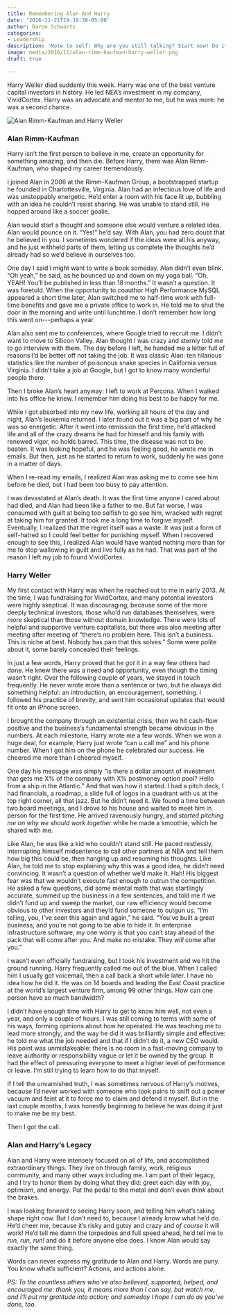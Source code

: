 ```yaml
---
title: Remembering Alan And Harry
date: '2016-11-21T19:39:38-05:00'
author: Baron Schwartz
categories:
- Leadership
description: 'Note to self: Why are you still talking? Start now! Do it!'
image: media/2016/11/alan-rimm-kaufman-harry-weller.png
draft: true

---
```

Harry Weller died suddenly this week. Harry was one of the best venture capital investors in history. He led NEA’s investment in my company, VividCortex. Harry was an advocate and mentor to me, but he was more: he was a second chance.

![Alan Rimm-Kaufman and Harry Weller](/media/2016/11/alan-rimm-kaufman-harry-weller.png)

<!--more-->

### Alan Rimm-Kaufman

Harry isn’t the first person to believe in me, create an opportunity for something amazing, and then die. Before Harry, there was Alan Rimm-Kaufman, who shaped my career tremendously.

I joined Alan in 2006 at the Rimm-Kaufman Group, a bootstrapped startup he founded in Charlottesville, Virginia. Alan had an infectious love of life and was unstoppably energetic. He’d enter a room with his face lit up, bubbling with an idea he couldn’t resist sharing. He was unable to stand still. He hopped around like a soccer goalie.

Alan would start a thought and someone else would venture a related idea. Alan would pounce on it. “Yes!” he’d say. With Alan, you had zero doubt that he believed in you. I sometimes wondered if the ideas were all his anyway, and he just withheld parts of them, letting us complete the thoughts he’d already had so we’d believe in ourselves too.

One day I said I might want to write a book someday. Alan didn’t even blink. “Oh yeah,” he said, as he bounced up and down on my yoga ball. “Oh, YEAH! You’ll be published in less than 18 months.” It wasn’t a question. It was foretold. When the opportunity to coauthor High Performance MySQL appeared a short time later, Alan switched me to half-time work with full-time benefits and gave me a private office to work in. He told me to shut the door in the morning and write until lunchtime. I don’t remember how long this went on---perhaps a year.

Alan also sent me to conferences, where Google tried to recruit me. I didn’t want to move to Silicon Valley. Alan thought I was crazy and sternly told me to go interview with them. The day before I left, he handed me a letter full of reasons I’d be better off not taking the job. It was classic Alan: ten hilarious statistics like the number of poisonous snake species in California versus Virginia. I didn’t take a job at Google, but I got to know many wonderful people there.

Then I broke Alan’s heart anyway: I left to work at Percona. When I walked into his office he knew. I remember him doing his best to be happy for me.

While I got absorbed into my new life, working all hours of the day and night, Alan’s leukemia returned. I later found out it was a big part of why he was so energetic. After it went into remission the first time, he’d attacked life and all of the crazy dreams he had for himself and his family with renewed vigor, no holds barred. This time, the disease was not to be beaten. It was looking hopeful, and he was feeling good, he wrote me in emails. But then, just as he started to return to work, suddenly he was gone in a matter of days.

When I re-read my emails, I realized Alan was asking me to come see him before he died, but I had been too busy to pay attention.

I was devastated at Alan’s death. It was the first time anyone I cared about had died, and Alan had been like a father to me. But far worse, I was consumed with guilt at being too selfish to go see him, wracked with regret at taking him for granted. It took me a long time to forgive myself. Eventually, I realized that the regret itself was a waste. It was just a form of self-hatred so I could feel better for punishing myself. When I recovered enough to see this, I realized Alan would have wanted nothing more than for me to stop wallowing in guilt and live fully as he had. That was part of the reason I left my job to found VividCortex.

### Harry Weller

My first contact with Harry was when he reached out to me in early 2013\. At the time, I was fundraising for VividCortex, and many potential investors were highly skeptical. It was discouraging, because some of the more deeply technical investors, those who’d run databases themselves, were _more_ skeptical than those without domain knowledge. There were lots of helpful and supportive venture capitalists, but there was also meeting after meeting after meeting of “there’s no problem here. This isn’t a business. This is niche at best. Nobody has pain that this solves.” Some were polite about it, some barely concealed their feelings.

In just a few words, Harry proved that he _got_ it in a way few others had done. He knew there was a need and opportunity, even though the timing wasn’t right. Over the following couple of years, we stayed in touch frequently. He never wrote more than a sentence or two, but he always did something helpful: an introduction, an encouragement, something. I followed his practice of brevity, and sent him occasional updates that would fit onto an iPhone screen.

I brought the company through an existential crisis, then we hit cash-flow positive and the business’s fundamental strength became obvious in the numbers. At each milestone, Harry wrote me a few words. When we won a huge deal, for example, Harry just wrote “can u call me” and his phone number. When I got him on the phone he celebrated our success. He cheered me more than I cheered myself.

One day his message was simply “is there a dollar amount of investment that gets me X% of the company with X% postmoney option pool? Hello from a ship in the Atlantic.” And that was how it started. I had a pitch deck, I had financials, a roadmap, a slide full of logos in a quadrant with us at the top right corner, all that jazz. But he didn’t need it. We found a time between two board meetings, and I drove to his house and waited to meet him in person for the first time. He arrived ravenously hungry, and _started pitching me on why we should work together_ while he made a smoothie, which he shared with me.

Like Alan, he was like a kid who couldn’t stand still. He paced restlessly, interrupting himself midsentence to call other partners at NEA and tell them how big this could be, then hanging up and resuming his thoughts. Like Alan, he told me to stop explaining why this was a good idea, he didn’t need convincing. It wasn’t a question of whether we’d make it. Hah! His biggest fear was that we wouldn’t execute fast enough to outrun the competition. He asked a few questions, did some mental math that was startlingly accurate, summed up the business in a few sentences, and told me if we didn’t fund up and sweep the market, our raw efficiency would become obvious to other investors and they’d fund someone to outgun us. “I’m telling, you, I’ve seen this again and again,” he said. “You’ve built a great business, and you’re not going to be able to hide it. In enterprise infrastructure software, my one worry is that you can’t stay ahead of the pack that will come after you. And make no mistake. They _will_ come after you.”

I wasn’t even officially fundraising, but I took his investment and we hit the ground running. Harry frequently called me out of the blue. When I called him I usually got voicemail, then a call back a short while later. I have no idea how he did it. He was on 14 boards and leading the East Coast practice at the world’s largest venture firm, among 99 other things. How can one person have so much bandwidth?

I didn’t have enough time with Harry to get to know him well, not even a year, and only a couple of hours. I was still coming to terms with some of his ways, forming opinions about how he operated. He was teaching me to lead more strongly, and the way he did it was brilliantly simple and effective: he told me what the job needed and that if I didn’t do it, a new CEO would. His point was unmistakeable: there is no room in a fast-moving company to leave authority or responsibility vague or let it be owned by the group. It had the effect of pressuring everyone to meet a higher level of performance or leave. I’m still trying to learn how to do that myself.

If I tell the unvarnished truth, I was sometimes nervous of Harry’s motives, because I’d never worked with someone who took pains to sniff out a power vacuum and feint at it to force me to claim and defend it myself. But in the last couple months, I was honestly beginning to believe he was doing it just to make me be my best.

Then I got the call.

### Alan and Harry’s Legacy

Alan and Harry were intensely focused on all of life, and accomplished extraordinary things. They live on through family, work, religious community, and many other ways including me. I am part of their legacy, and I try to honor them by doing what they did: greet each day with joy, optimism, and energy. Put the pedal to the metal and don’t even _think_ about the brakes.

I was looking forward to seeing Harry soon, and telling him what’s taking shape right now. But I don’t need to, because I already know what he’d do. He’d cheer me, because it’s risky and gutsy and crazy and _of course_ it will work! He’d tell me damn the torpedoes and full speed ahead, he’d tell me to _run, run, run!_ and do it before anyone else does. I know Alan would say exactly the same thing.

Words can never express my gratitude to Alan and Harry. Words are puny. You know what’s sufficient? Actions, and actions alone.

_PS: To the countless others who've also believed, supported, helped, and encouraged me: thank you, it means more than I can say, but watch me, and I'll put my gratitude into action; and someday I hope I can do as you've done, too._
